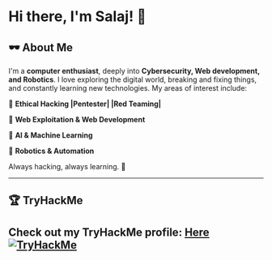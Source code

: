 # Hi there, I'm Salaj! 👋

## 🕶️ About Me
I'm a **computer enthusiast**, deeply into **Cybersecurity, Web development, and Robotics**. I love exploring the digital world, breaking and fixing things, and constantly learning new technologies. My areas of interest include:

🔹 **Ethical Hacking |Pentester| |Red Teaming|**

🔹 **Web Exploitation & Web Development**

🔹 **AI & Machine Learning**

🔹 **Robotics & Automation**

Always hacking, always learning. 🚀

---

## 🏆 TryHackMe
Check out my **TryHackMe** profile: [Here](https://tryhackme.com/p/2319203)
[![TryHackMe](https://img.shields.io/badge/TryHackMe-Profile-green?style=flat&logo=tryhackme&logoColor=white)](https://tryhackme.com/p/2319203)
---


